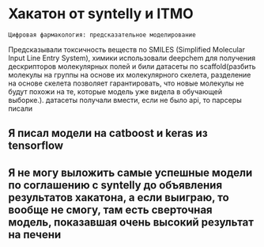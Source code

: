 # Хакатон от syntelly и ITMO 
    Цифровая фармакология: предсказательное моделирование
Предсказывали токсичность веществ по SMILES (Simplified Molecular Input Line Entry System), химики использовали deepchem для получения дескрипторов молекулярных полей и били датасеты по scaffold(разбить молекулы на группы на основе их молекулярного скелета, разделение на основе скелета позволяет гарантировать, что новые молекулы не будут похожи на те, которые модель уже видела в обучающей выборке.).
датасеты получали вмести, если не было api, то парсеры писали 
## Я писал модели на catboost и keras из tensorflow 
    
## Я не могу выложить самые успешные модели по соглашению с syntelly до объявления результатов хакатона, а если выиграю, то вообще не смогу, там есть сверточная модель, показавшая очень высокий результат на печени 
   
